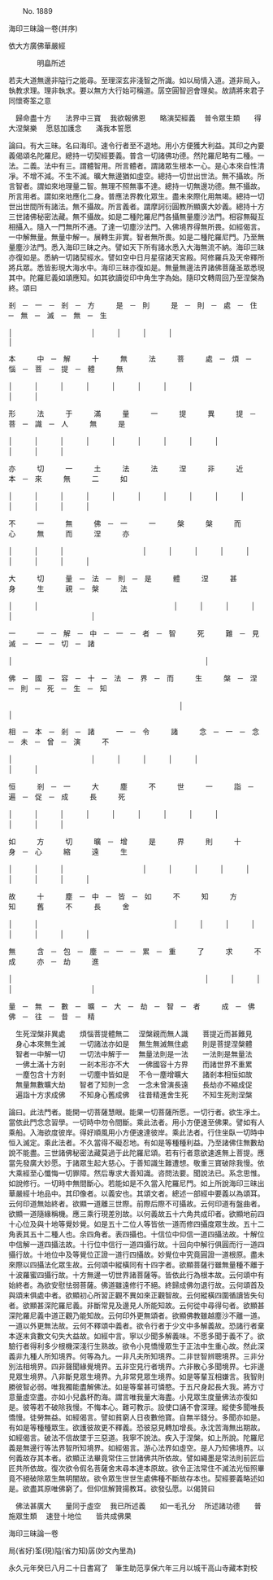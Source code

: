 ﻿　　No. 1889

海印三昧論一卷(并序)

依大方廣佛華嚴經

　　　　明皛所述


若夫大道無邊非隘行之能尋。至理深玄非淺智之所識。如以局情入道。道非局入。執教求理。理非執求。要以無方大行始可稱道。孱空圓智迥會理矣。故請將來君子同懷寄筌之意

　歸命盡十方　　法界中三寶
　我欲報佛恩　　略演契經義
　普令眾生類　　得大涅槃樂
　愿慈加護念　　滿我本誓愿　

論曰。有大三昧。名曰海印。速令行者至不退地。用小方便獲大利益。其印之內要義偈頌名陀羅尼。總持一切契經要義。普含一切諸佛功德。然陀羅尼略有二種。一法。二義。法中有三。謂體智用。所言體者。謂諸眾生根本一心。是心本來自性清凈。不增不減。不生不滅。曠大無邊猶如虛空。總持一切世出世法。無不攝故。所言智者。謂如來地理量二智。無理不照無事不達。總持一切無邊功德。無不攝故。所言用者。謂如來地應化二身。普應法界教化眾生。盡未來際化用無竭。總持一切世出世間所有諸法。無不攝故。所言義者。謂摩訶衍圓教所顯廣大妙義。總持十方三世諸佛秘密法藏。無不攝故。如是二種陀羅尼門各攝無量塵沙法門。相容無礙互相攝入。隨入一門無所不通。了達一切塵沙法門。入佛境界得無所畏。如經偈言。一中解無量。無量中解一。展轉生非實。智者無所畏。如是二種陀羅尼門。乃至無量塵沙法門。悉入海印三昧之內。譬如天下所有諸水悉入大海無流不納。海印三昧亦復如是。悉納一切諸契經水。譬如空中日月星宿諸天宮殿。阿修羅兵及天帝釋所將兵眾。悉皆影現大海水中。海印三昧亦復如是。無量無邊法界諸佛菩薩圣眾悉現其中。陀羅尼義如頌應知。如其欲讀從印中角生字為始。隨印文轉周回乃至涅槃為終。頌曰

剎　─　一　─　剎　─　方　　　是　─　則　　　是　─　則　─　處　─　住　─　無　─　滅　─　無　─　生

│　　　　　　　　　　　│　　　│　　　│　　　│　　　　　　　　　　　　　　　　　　　　　　　　　　　│

本　　　中　─　解　　　十　　　無　　　法　　　菩　　　處　─　煩　─　惱　─　菩　─　提　─　體　　　無

│　　　│　　　│　　　│　　　│　　　│　　　│　　　│　　　　　　　　　　　　　　　　　　　│　　　│

形　　　法　　　于　　　滿　　　量　　　一　　　提　　　異　　　提　─　菩　─　識　─　人　　　無　　　是

│　　　│　　　│　　　│　　　│　　　│　　　│　　　│　　　│　　　　　　　　　　　│　　　│　　　│

亦　　　切　　　一　　　土　　　法　　　法　　　涅　　　非　　　近　　　本　─　來　　　無　　　二　　　如

│　　　│　　　│　　　│　　　│　　　│　　　│　　　│　　　│　　　│　　　│　　　│　　　│　　　│

不　　　一　　　無　　　佛　─　一　　　一　　　槃　　　槃　　　而　　　心　　　無　　　而　　　涅　　　亦

│　　　│　　　│　　　　　　　　　　　│　　　│　　　│　　　│　　　│　　　│　　　│　　　│　　　│

大　　　切　　　量　─　法　─　則　─　是　　　體　　　涅　　　甚　　　身　　　生　　　親　─　槃　　　法

│　　　│　　　　　　　　　　　　　　　　　　　│　　　│　　　│　　　│　　　│　　　　　　　　　　　│

一　　　一　─　解　─　中　─　一　─　者　─　智　　　死　　　難　─　見　　　滅　─　一　─　切　─　諸

│　　　　　　　　　　　　　　　　　　　　　　　　　　　│

佛　─　國　─　容　─　十　─　法　─　界　─　而　　　生　　　槃　─　涅　─　則　─　死　─　生　─　知

　　　　　　　　　　　　　　　　　　　　　　　　│　　　　　　　　　　　　　　　　　　　　　　　　　　　│

相　─　本　─　剎　─　諸　　　一　─　令　　　諸　　　念　─　一　─　念　─　未　─　曾　─　演　　　不

│　　　　　　　　　　　│　　　│　　　│　　　│　　　│　　　　　　　　　　　　　　　　　　　│　　　│

恒　　　剎　─　一　　　大　　　塵　　　不　　　世　　　一　　　詣　─　遍　─　促　─　成　　　長　　　死

│　　　│　　　│　　　│　　　│　　　│　　　│　　　│　　　│　　　　　　　　　　　│　　　│　　　│

如　　　方　　　切　　　曠　─　增　　　是　　　界　　　則　　　十　　　身　─　心　　　縮　　　遠　　　生

│　　　│　　　│　　　　　　　　　　　│　　　│　　　│　　　│　　　│　　　│　　　│　　　│　　　│

故　　　十　　　塵　─　中　─　皆　─　如　　　不　　　知　　　方　　　知　　　舊　　　不　　　長　　　舍

│　　　│　　　　　　　　　　　　　　　　　　　│　　　│　　　│　　　│　　　│　　　│　　　│　　　│

無　　　含　─　包　─　塵　─　一　─　累　─　重　　　了　　　求　　　不　　　成　　　亦　─　劫　　　進

│　　　　　　　　　　　　　　　　　　　　　　　　　　　│　　　│　　　│　　　│　　　　　　　　　　　│

量　─　無　─　數　─　曠　─　大　─　劫　─　智　─　者　　　成　─　佛　　　佛　─　往　─　昔　─　精

　生死涅槃非異處　　煩惱菩提體無二
　涅槃親而無人識　　菩提近而甚難見
　身心本來無生滅　　一切諸法亦如是
　無生無滅無住處　　則是菩提涅槃體
　智者一中解一切　　一切法中解于一
　無量法則是一法　　一法則是無量法
　一佛土滿十方剎　　一剎本形亦不大
　一佛國容十方界　　而諸世界不重累
　一塵包含十方剎　　一切塵中皆如是
　不令一塵增曠大　　諸剎本相恒如故
　無量無數曠大劫　　智者了知則一念
　一念未曾演長遠　　長劫亦不縮成促
　遍詣十方求成佛　　不知身心舊成佛
　往昔精進舍生死　　不知生死則涅槃　

論曰。此法門者。能開一切菩薩慧眼。能果一切菩薩所愿。一切行者。欲生凈土。當依此門念念習學。一切時中勿令間斷。乘此法者。用小方便速至佛果。譬如有人乘船。入海欲度彼岸。得好順風用小方便速達彼岸。乘此法者。行住坐臥一切時中恒入滅定。乘此法者。不久當得不礙忍地。有如是等種種利益。乃至諸佛住無數劫說不能盡。三世諸佛秘密法藏莫過于此陀羅尼頌。若有行者意欲速進無上菩提。應當先發廣大妙愿。于諸眾生起大慈心。于善知識生難遭想。敬重三寶破除我慢。依大乘經至心懺悔一切罪障。然后專求大善知識。咨問法要。聞說法已。系念思惟。如說修行。一切時中無間斷心。若能如是不久當入陀羅尼門。如上所說海印三昧出華嚴經十地品中。其印像者。以義安也。其頌文者。總述一部經中要義以為頌耳。云何印道無始終者。欲顯一道離三世際。前際后際不可攝故。云何印道有盤曲者。欲顯一道隨緣稱機。應三乘行現差別故。以何義故五十六角共成印者。欲顯地前四十心位及與十地等覺妙覺。如是五十二位人等皆依一道而修四攝度眾生故。五十二角表其五十二種人也。余四角者。表四攝也。十信位中仰信一道四攝法故。十解位中信解一道四攝法故。十行位中信行一道四攝行故。十回向中解行俱圓而行一道四攝行故。十地位中及等覺位正證一道行四攝故。妙覺位中究竟圓證一道根原。盡未來際以四攝法化眾生故。云何頌中縱橫同有十四字者。欲顯菩薩行雖無量種不離于十波羅蜜四攝行故。十方無邊一切世界諸菩薩等。皆依此行為根本故。云何頌中有始終者。為欲安慰怯弱菩薩。佛道雖遠修行不絕。終歸成佛勿退行故。云何頌首及與頌末俱處中者。欲顯初心所習正觀不異如來正觀智故。云何縱橫四圍循讀皆失句者。欲顯甚深陀羅尼義。非斷常見及邊見人所能知故。云何從中尋得句者。欲顯甚深陀羅尼義中道正觀乃能知故。云何印外更無頌者。欲顯佛教雖越塵沙不離一道。一道以外更無法故。云何不釋頌中義者。欲令行者于少文中多解義故。恐諸行者棄本逐末貪數文句失大益故。如經中言。寧以少聞多解義味。不愿多聞于義不了。欲驗行者得利多少根機深淺行生熟故。欲令小見憍慢眾生于正法中生重心故。然此深義非九種人所知境界。何等為九。一非凡夫所知境界。二非世智辨聰境界。三非分別法相境界。四非聲聞緣覺境界。五非空見行者境界。六非散心多聞境界。七非邊見眾生境界。八非斷見眾生境界。九非常見眾生境界。如是等輩互相嫌言。我智則勝彼智必弱。唯我獨能盡解佛法。如是等輩甚可憐愍。于五尺身起長大我。將方寸意量虛空盡。亦如小兒蠡杯酌海。謂言唯我量大海盡。小見眾生度量佛法亦復如是。彼等若不破除我慢。不悔本心。難可教示。設使口誦不會深理。縱使多聞唯長憍慢。徒勞無益。如經偈言。譬如貧窮人日夜數他寶。自無半錢分。多聞亦如是。有如是等種種眾生。欲護彼故更不釋義。恐彼惡見轉加增長。永沈苦海無出期故。如經偈言。破法不信故墜于三惡道。我寧不說法。疾入于涅槃。如上所說。陀羅尼義是無邊行等法界智所知境界。如經偈言。游心法界如虛空。是人乃知佛境界。以何義故存其本者。欲顯正法畢竟常住三世諸佛共所依故。譬如繩墨是常法則前匠后匠共所依故。復次欲令假名菩薩舍末尋本達本原故。欲令正法常住不滅法光恒照畢竟不絕破除眾生無明闇故。欲令眾生世世生處佛種不斷故存本也。契經要義略述如是。欲盡其原唯佛窮了。但仰信解贊揚教耳。欲發弘愿。以偈贊曰

　佛法甚廣大　　量同于虛空
　我已所述義　　如一毛孔分
　所述諸功德　　普施眾生類
　速登十地位　　皆共成佛果　

海印三昧論一卷

局(省好)筌(現)隘(省力知)孱(妙文內里為)

永久元年癸巳八月二十日書寫了　筆生助范享保六年三月以城干高山寺藏本對校
